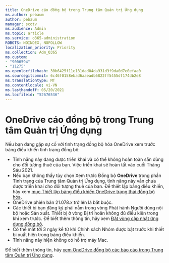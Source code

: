 ```yaml
---
title: OneDrive cáo đồng bộ trong Trung tâm Quản trị Ứng dụng
ms.author: pebaum
author: pebaum
manager: scotv
ms.audience: Admin
ms.topic: article
ms.service: o365-administration
ROBOTS: NOINDEX, NOFOLLOW
localization_priority: Priority
ms.collection: Adm_O365
ms.custom:
- "9006594"
- "11275"
ms.openlocfilehash: 30b6425f11e181dad04da931d3f9da0d7e0efaa0
ms.sourcegitcommit: 6c46f0158ebad6aaeadb6822ff5455df174db2e8
ms.translationtype: MT
ms.contentlocale: vi-VN
ms.lasthandoff: 05/20/2021
ms.locfileid: "52676536"
---
```

# <a name="onedrive-sync-reports-in-the-app-admin-center"></a>OneDrive cáo đồng bộ trong Trung tâm Quản trị Ứng dụng

Nếu bạn đang gặp sự cố với tình trạng đồng bộ hóa OneDrive xem trước bảng điều khiển tình trạng đồng bộ:

- Tính năng này đang được triển khai và có thể không hoàn toàn sẵn dùng cho đối tượng thuê của bạn. Việc triển khai sẽ hoàn tất vào cuối Tháng Sáu 2021.
- Nếu bạn không thấy tùy chọn Xem trước Đồng bộ **OneDrive** trong phần Tình trạng của Trung tâm Quản trị Ứng dụng, tính năng này vẫn chưa được triển khai cho đối tượng thuê của bạn. Để thiết lập bảng điều khiển, hãy xem [mục Thiết lập bảng điều khiển OneDrive trạng thái đồng bộ hóa](/OneDrive/sync-health#set-up-the-onedrive-sync-health-dashboard).
- OneDrive phiên bản 21.078.x trở lên là bắt buộc.
- Các thiết bị bạn đăng ký phải nằm trong vòng Phát hành Người dùng nội bộ hoặc Sản xuất. Thiết bị ở vòng Bị trì hoãn không đủ điều kiện trong khi xem trước. Để biết thêm thông tin, hãy xem [Đặt vòng cập nhật ứng dụng đồng bộ](/OneDrive/use-group-policy#set-the-sync-app-update-ring).
- Có thể mất tới 3 ngày kể từ khi Chính sách Nhóm được bật trước khi thiết bị xuất hiện trong bảng điều khiển.
- Tính năng này hiện không có hỗ trợ máy Mac.

Để biết thêm thông tin, hãy [xem OneDrive đồng bộ các báo cáo trong Trung tâm Quản trị Ứng dụng](/OneDrive/sync-health).
